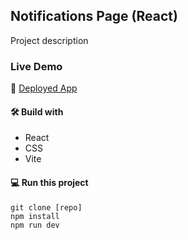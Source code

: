 ## Notifications Page (React)

Project description

### Live Demo

🚀 [Deployed App](https://extraordinary-pegasus-23f3ca.netlify.app/)

#### 🛠️ Build with

- React
- CSS
- Vite

#### 💻 Run this project

```
git clone [repo]
npm install
npm run dev
```
